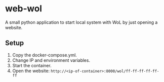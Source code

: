 # web-wol

A small python application to start local system with WoL by just opening a website.

## Setup

1. Copy the docker-compose.yml.
2. Change IP and environment variables.
3. Start the container.
4. Open the website: ``http://<ip-of-container>:8000/wol/ff-ff-ff-ff-ff-ff``
